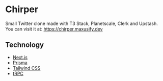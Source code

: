 # Chirper

Small Twitter clone made with T3 Stack, Planetscale, Clerk and Upstash.  
You can visit it at: https://chirper.maxusify.dev

## Technology

- [Next.js](https://nextjs.org)
- [Prisma](https://prisma.io)
- [Tailwind CSS](https://tailwindcss.com)
- [tRPC](https://trpc.io)
